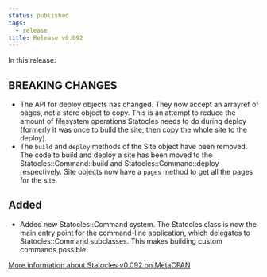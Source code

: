 ```yaml
---
status: published
tags:
  - release
title: Release v0.092
---
```


In this release:

## BREAKING CHANGES

* The API for deploy objects has changed. They now accept an arrayref of
  pages, not a store object to copy. This is an attempt to reduce the
  amount of filesystem operations Statocles needs to do during deploy
  (formerly it was once to build the site, then copy the whole site to
  the deploy).
* The `build` and `deploy` methods of the Site object have been removed.
  The code to build and deploy a site has been moved to the
  Statocles::Command::build and Statocles::Command::deploy respectively.
  Site objects now have a `pages` method to get all the pages for the
  site.

## Added

* Added new Statocles::Command system. The Statocles class is now the
  main entry point for the command-line application, which delegates to
  Statocles::Command subclasses. This makes building custom commands
  possible.

[More information about Statocles v0.092 on MetaCPAN](http://metacpan.org/release/PREACTION/Statocles-0.092)
